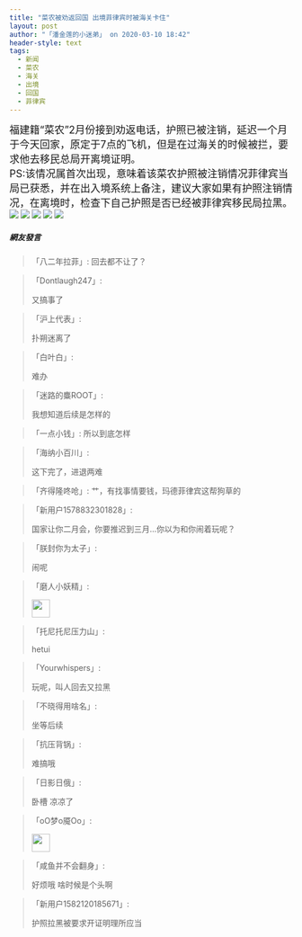 ```yaml
---
title: "菜农被劝返回国 出境菲律宾时被海关卡住"
layout: post
author: "「潘金莲的小迷弟」 on 2020-03-10 18:42"
header-style: text
tags:
  - 新闻
  - 菜农
  - 海关
  - 出境
  - 回国
  - 菲律宾
---
```


<span style="font-size: 18px;">福建籍“菜农”2月份接到劝返电话，护照已被注销，延迟一个月于今天回家，原定于7点的飞机，但是在过海关的时候被拦，要求他去移民总局开离境证明。</span>
<br>
<span style="font-size: 18px;">PS:该情况属首次出现，意味着该菜农护照被注销情况菲律宾当局已获悉，并在出入境系统上备注，建议大家如果有护照注销情况，在离境时，检查下自己护照是否已经被菲律宾移民局拉黑。</span>
<input type="hidden" value="菲乐园提供"><img src="http://images.feileyuan.com/images/ueditor/2020031018410000391777.jpg">
<img src="http://images.feileyuan.com/images/ueditor/2020031018410000422708.jpg">
<img src="http://images.feileyuan.com/images/ueditor/2020031018410000511348.jpg">
<img src="http://images.feileyuan.com/images/ueditor/2020031018410000571262.jpg">
<img src="http://images.feileyuan.com/images/ueditor/2020031018420000002907.jpg">

##### 網友發言 
> 「八二年拉菲」:
> 回去都不让了？

> 「Dontlaugh247」:
> <p>又搞事了</p>

> 「沪上代表」:
> <p>扑朔迷离了</p>

> 「白叶白」:
> <p>难办</p>

> 「迷路的麋ROOT」:
> <p>我想知道后续是怎样的</p>

> 「一点小钱」:
> 所以到底怎样

> 「海纳小百川」:
> <p>这下完了，进退两难</p>

> 「齐得隆咚呛」:
> 艹，有找事情要钱，玛德菲律宾这帮狗草的

> 「新用户1578832301828」:
> <p>国家让你二月会，你要推迟到三月...你以为和你闹着玩呢？<br></p>

> 「朕封你为太子」:
> <p>闹呢</p>

> 「磨人小妖精」:
> <p><img src="http://images.feileyuan.com/images/ueditor/dialogs/emotion/images/default/df_029.gif" width="32" height="32"></p>

> 「托尼托尼压力山」:
> <p>hetui</p>

> 「Yourwhispers」:
> <p>玩呢，叫人回去又拉黑</p>

> 「不晓得用啥名」:
> <p>坐等后续</p>

> 「抗压背锅」:
> <p>难搞哦</p>

> 「日影日俄」:
> <p>卧槽 凉凉了</p>

> 「oO梦o魇Oo」:
> <p><img src="http://images.feileyuan.com/images/ueditor/dialogs/emotion/images/default/df_010.gif" width="32" height="32"></p>

> 「咸鱼并不会翻身」:
> <p>好烦哦 啥时候是个头啊</p>

> 「新用户1582120185671」:
> <p>护照拉黑被要求开证明理所应当</p>


